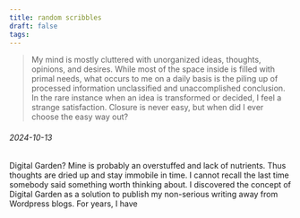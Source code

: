 ```yaml
---
title: random scribbles
draft: false
tags:
---
```


> My mind is mostly cluttered with unorganized ideas, thoughts, opinions, and desires. While most of the space inside is filled with primal needs, what occurs to me on a daily basis is the piling up of processed information unclassified and unaccomplished conclusion. In the rare instance when an idea is transformed or decided, I feel a strange satisfaction. Closure is never easy, but when did I ever choose the easy way out?

###### 2024-10-13
Digital Garden? Mine is probably an overstuffed and lack of nutrients. Thus thoughts are dried up and stay immobile in time. I cannot recall the last time somebody said something worth thinking about. 
I discovered the concept of Digital Garden as a solution to publish my non-serious writing away from Wordpress blogs. For years, I have 